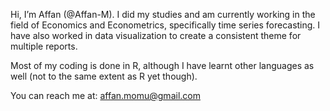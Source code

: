 Hi, I’m Affan (@Affan-M). I did my studies and am currently working in the field of Economics and Econometrics, specifically time series forecasting. I have also worked in data visualization to create a consistent theme for multiple reports.

Most of my coding is done in R, although I have learnt other languages as well (not to the same extent as R yet though).

You can reach me at:
affan.momu@gmail.com
